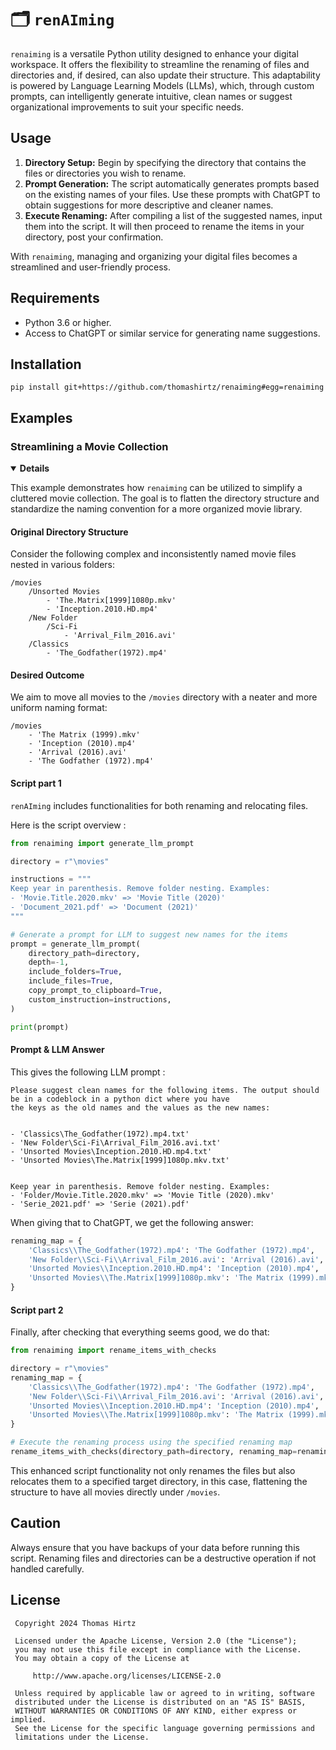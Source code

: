 # 🗂️ `renAIming`

`renaiming` is a versatile Python utility designed to enhance your digital workspace. It offers the flexibility to streamline the renaming of files and directories and, if desired, can also update their structure. This adaptability is powered by Language Learning Models (LLMs), which, through custom prompts, can intelligently generate intuitive, clean names or suggest organizational improvements to suit your specific needs.

## Usage

1. **Directory Setup:** Begin by specifying the directory that contains the files or directories you wish to rename. 
2. **Prompt Generation:** The script automatically generates prompts based on the existing names of your files. Use these prompts with ChatGPT to obtain suggestions for more descriptive and cleaner names. 
3. **Execute Renaming:** After compiling a list of the suggested names, input them into the script. It will then proceed to rename the items in your directory, post your confirmation.

With `renaiming`, managing and organizing your digital files becomes a streamlined and user-friendly process.

## Requirements

- Python 3.6 or higher.
- Access to ChatGPT or similar service for generating name suggestions.

## Installation

```
pip install git+https://github.com/thomashirtz/renaiming#egg=renaiming
```

## Examples

### Streamlining a Movie Collection

<details open>
  <summary><b>Details</b></summary>

This example demonstrates how `renaiming` can be utilized to simplify a cluttered movie collection. The goal is to flatten the directory structure and standardize the naming convention for a more organized movie library.

#### Original Directory Structure

Consider the following complex and inconsistently named movie files nested in various folders:

```
/movies
    /Unsorted Movies
        - 'The.Matrix[1999]1080p.mkv'
        - 'Inception.2010.HD.mp4'
    /New Folder
        /Sci-Fi
            - 'Arrival_Film_2016.avi'
    /Classics
        - 'The_Godfather(1972).mp4'
```

#### Desired Outcome

We aim to move all movies to the `/movies` directory with a neater and more uniform naming format:

```
/movies
    - 'The Matrix (1999).mkv'
    - 'Inception (2010).mp4'
    - 'Arrival (2016).avi'
    - 'The Godfather (1972).mp4'
```

#### Script part 1

`renAIming` includes functionalities for both renaming and relocating files.

Here is the script overview :

```python
from renaiming import generate_llm_prompt

directory = r"\movies"

instructions = """
Keep year in parenthesis. Remove folder nesting. Examples:
- 'Movie.Title.2020.mkv' => 'Movie Title (2020)'
- 'Document_2021.pdf' => 'Document (2021)'
"""

# Generate a prompt for LLM to suggest new names for the items
prompt = generate_llm_prompt(
    directory_path=directory,
    depth=-1,
    include_folders=True,
    include_files=True,
    copy_prompt_to_clipboard=True,
    custom_instruction=instructions,
)

print(prompt)
```

#### Prompt & LLM Answer

This gives the following LLM prompt :
```
Please suggest clean names for the following items. The output should be in a codeblock in a python dict where you have 
the keys as the old names and the values as the new names:


- 'Classics\The_Godfather(1972).mp4.txt'
- 'New Folder\Sci-Fi\Arrival_Film_2016.avi.txt'
- 'Unsorted Movies\Inception.2010.HD.mp4.txt'
- 'Unsorted Movies\The.Matrix[1999]1080p.mkv.txt'


Keep year in parenthesis. Remove folder nesting. Examples:
- 'Folder/Movie.Title.2020.mkv' => 'Movie Title (2020).mkv'
- 'Serie_2021.pdf' => 'Serie (2021).pdf'
```

When giving that to ChatGPT, we get the following answer:
```python
renaming_map = {
    'Classics\\The_Godfather(1972).mp4': 'The Godfather (1972).mp4',
    'New Folder\\Sci-Fi\\Arrival_Film_2016.avi': 'Arrival (2016).avi',
    'Unsorted Movies\\Inception.2010.HD.mp4': 'Inception (2010).mp4',
    'Unsorted Movies\\The.Matrix[1999]1080p.mkv': 'The Matrix (1999).mkv'
}
```

#### Script part 2

Finally, after checking that everything seems good, we do that:

```python
from renaiming import rename_items_with_checks

directory = r"\movies"
renaming_map = {
    'Classics\\The_Godfather(1972).mp4': 'The Godfather (1972).mp4',
    'New Folder\\Sci-Fi\\Arrival_Film_2016.avi': 'Arrival (2016).avi',
    'Unsorted Movies\\Inception.2010.HD.mp4': 'Inception (2010).mp4',
    'Unsorted Movies\\The.Matrix[1999]1080p.mkv': 'The Matrix (1999).mkv'
}

# Execute the renaming process using the specified renaming map
rename_items_with_checks(directory_path=directory, renaming_map=renaming_map)
```

This enhanced script functionality not only renames the files but also relocates them to a specified target directory, in this case, flattening the structure to have all movies directly under `/movies`.

</details>

## Caution

Always ensure that you have backups of your data before running this script. Renaming files and directories can be a destructive operation if not handled carefully.

## License

     Copyright 2024 Thomas Hirtz

     Licensed under the Apache License, Version 2.0 (the "License");
     you may not use this file except in compliance with the License.
     You may obtain a copy of the License at

         http://www.apache.org/licenses/LICENSE-2.0

     Unless required by applicable law or agreed to in writing, software
     distributed under the License is distributed on an "AS IS" BASIS,
     WITHOUT WARRANTIES OR CONDITIONS OF ANY KIND, either express or implied.
     See the License for the specific language governing permissions and
     limitations under the License.

